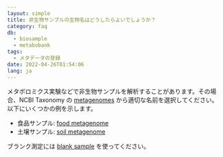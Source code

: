 ```yaml
---
layout: simple
title: 非生物サンプルの生物名はどうしたらよいでしょうか？
category: faq
db:
  - biosample
  - metabobank
tags: 
  - メタデータの登録
date: 2022-04-26T01:54:06
lang: ja
---
```


メタボロミクス実験などで非生物サンプルを解析することがあります。その場合、NCBI Taxonomy の [metagenomes](https://www.ncbi.nlm.nih.gov/Taxonomy/Browser/wwwtax.cgi?mode=Undef&id=408169&lvl=3&keep=1&srchmode=1&unlock) から適切な名前を選択してください。  
以下にいくつかの例を示します。

* 食品サンプル: [food metagenome](https://www.ncbi.nlm.nih.gov/Taxonomy/Browser/wwwtax.cgi?mode=Info&id=870726&lvl=3&lin=f&keep=1&srchmode=1&unlock)
* 土壌サンプル: [soil metagenome](https://www.ncbi.nlm.nih.gov/Taxonomy/Browser/wwwtax.cgi?mode=Info&id=410658&lvl=3&lin=f&keep=1&srchmode=1&unlock)

ブランク測定には [blank sample](https://www.ncbi.nlm.nih.gov/Taxonomy/Browser/wwwtax.cgi?name=blank+sample) を使ってください。

